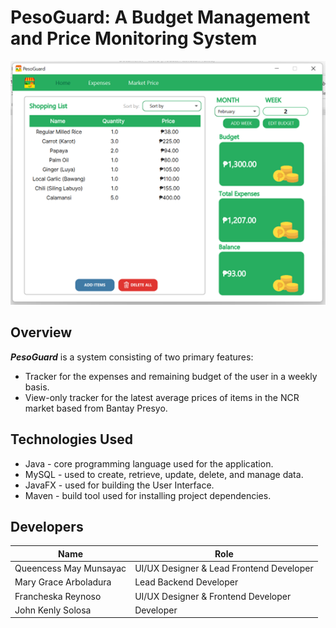 # PesoGuard: A Budget Management and Price Monitoring System
![PesoGuard](https://github.com/websiteyarn/PesoGuard/blob/main/PesoGuard_prev.png)

## Overview

___PesoGuard___ is a system consisting of two primary features: 

- Tracker for the expenses and remaining budget of the user in a weekly basis.
- View-only tracker for the latest average prices of items in the NCR market based from Bantay Presyo.

## Technologies Used

- Java - core programming language used for the application.
- MySQL - used to create, retrieve, update, delete, and manage data.
- JavaFX - used for building the User Interface.
- Maven - build tool used for installing project dependencies.

## Developers

| Name | Role | 
|------| -----|
| Queencess May Munsayac   | UI/UX Designer & Lead Frontend Developer | 
| Mary Grace Arboladura     | Lead Backend Developer    | 
| Francheska Reynoso     | UI/UX Designer & Frontend Developer    | 
| John Kenly Solosa     | Developer | 
